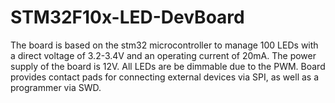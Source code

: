 # STM32F10x-LED-DevBoard
The board is based on the stm32 microcontroller to manage 100 LEDs with a direct voltage of 3.2-3.4V and an operating current of 20mA. The power supply of the board is 12V. All LEDs are be dimmable due to the PWM. Board provides contact pads for connecting external devices via SPI, as well as a programmer via SWD.
